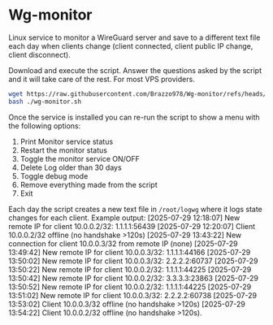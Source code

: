 # Wg-monitor
Linux service to monitor a WireGuard server and save to a different text file
each day when clients change (client connected, client public IP change,
client disconnect).

Download and execute the script. Answer the questions asked by the script and it will take care of the rest. For most VPS providers.

```bash
wget https://raw.githubusercontent.com/Brazzo978/Wg-monitor/refs/heads/main/wg-monitor.sh
bash ./wg-monitor.sh
```

Once the service is installed you can re-run the script to show a menu with the
following options:
1) Print Monitor service status 
2) Restart the monitor status
3) Toggle the monitor service ON/OFF
4) Delete Log older than 30 days
5) Toggle debug mode
6) Remove everything made from the script
7) Exit

Each day the script creates a new text file in `/root/logwg` where it logs state
changes for each client. Example output:
[2025-07-29 12:18:07] New remote IP for client 10.0.0.2/32: 1.1.1.1:56439
[2025-07-29 12:20:07] Client 10.0.0.2/32 offline (no handshake >120s)
[2025-07-29 13:43:22] New connection for client 10.0.0.3/32 from remote IP (none)
[2025-07-29 13:49:42] New remote IP for client 10.0.0.3/32: 1.1.1.1:44166
[2025-07-29 13:50:02] New remote IP for client 10.0.0.3/32: 2.2.2.2:60737
[2025-07-29 13:50:22] New remote IP for client 10.0.0.2/32: 1.1.1.1:44225
[2025-07-29 13:50:42] New remote IP for client 10.0.0.2/32: 3.3.3.3:23863
[2025-07-29 13:50:52] New remote IP for client 10.0.0.2/32: 1.1.1.1:44225
[2025-07-29 13:51:02] New remote IP for client 10.0.0.3/32: 2.2.2.2:60738
[2025-07-29 13:53:02] Client 10.0.0.3/32 offline (no handshake >120s)
[2025-07-29 13:54:22] Client 10.0.0.2/32 offline (no handshake >120s).

